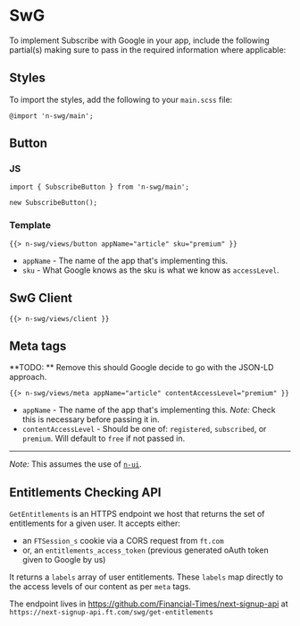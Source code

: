 # SwG

To implement Subscribe with Google in your app, include the following partial(s) making sure to pass in the required information where applicable:

## Styles

To import the styles, add the following to your `main.scss` file:

```
@import 'n-swg/main';
```

## Button

### JS

```
import { SubscribeButton } from 'n-swg/main';

new SubscribeButton();
```

### Template

```
{{> n-swg/views/button appName="article" sku="premium" }}
```

+ `appName` - The name of the app that's implementing this.
+ `sku` - What Google knows as the sku is what we know as `accessLevel`.

## SwG Client

```
{{> n-swg/views/client }}
```

## Meta tags

**TODO: ** Remove this should Google decide to go with the JSON-LD approach.

```
{{> n-swg/views/meta appName="article" contentAccessLevel="premium" }}
```

+ `appName` - The name of the app that's implementing this. *Note:* Check this is necessary before passing it in.
+ `contentAccessLevel` - Should be one of: `registered`, `subscribed`, or `premium`. Will default to `free` if not passed in.

---

*Note:* This assumes the use of [`n-ui`](https://github.com/Financial-Times/n-ui).


## Entitlements Checking API

`GetEntitlements` is an HTTPS endpoint we host that returns the set of entitlements for a given user.
It accepts either:

- an `FTSession_s` cookie via a CORS request from `ft.com`
- or, an `entitlements_access_token` (previous generated oAuth token given to Google by us)

It returns a `labels` array of user entitlements. These `labels` map directly to the access levels of our content as per `meta` tags.

The endpoint lives in https://github.com/Financial-Times/next-signup-api at `https://next-signup-api.ft.com/swg/get-entitlements`

